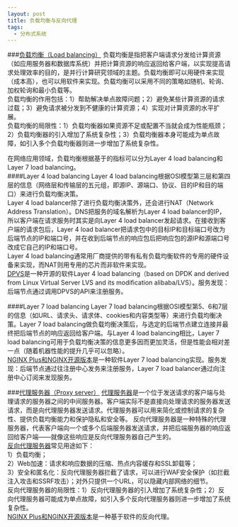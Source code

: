 ```yaml
---
layout: post
title: 负载均衡与反向代理
tags:
  - 分布式系统
---
```



###[负载均衡（Load balancing）](https://github.com/donnemartin/system-design-primer#load-balancer)
负载均衡是指把客户端请求分发给计算资源（如应用服务器和数据库系统）并把计算资源的响应返回给客户端，以实现提高请求处理效率的目的，是并行计算研究领域的主题。负载均衡即可以用硬件来实现（成本高），也可以用软件来实现。负载均衡可以采用不同的策略如随机、轮询、加权轮询和最小负载等。  
负载均衡的作用包括：1）帮助解决单点故障问题；2）避免某些计算资源的请求过载；3）避免请求被分发到不健康的计算资源；4）实现对计算资源的水平扩展。  
负载均衡的局限性：1）负载均衡器如果资源不足或配置不当就会成为性能瓶颈；2）负载均衡器的引入增加了系统复杂性；3）负载均衡器本身可能成为单点故障，如引入多个负载均衡器则进一步增加了系统复杂性。  


在网络应用领域，负载均衡根据基于的指标可以分为Layer 4 load balancing和Layer 7 load balancing。  
####Layer 4 load balancing
Layer 4 load balancing根据OSI模型第三层和第四层的信息（网络层和传输层的五元组，即源IP、源端口、协议、目的IP和目的端口）来进行负载均衡决策。  
Layer 4 load balancer除了进行负载均衡决策外，还会进行NAT（Network Address Translation）。DNS把服务的域名解析为Layer 4 load balancer的IP，所以客户端在请求服务时其实是向Layer 4 load balancer发起请求。在接收到客户端的请求包后，Layer 4 load balancer把请求包中的目标IP和目标端口号改为后端节点的IP和端口号，并在收到后端节点的响应包后把响应包的源IP和源端口号改成它自己的IP和端口号。  
Layer 4 load balancing通常用厂商提供的带有私有负载均衡软件的专用的硬件设备来实现，而NAT则用专用的芯片而非软件来实现。  
[DPVS](https://github.com/iqiyi/dpvs)是一种开源的软件Layer 4 load balancing（based on DPDK and derived from Linux Virtual Server LVS and its modification alibaba/LVS）。服务发现：后端节点通过调用DPVS的API来注册服务。  


####Layer 7 load balancing
Layer 7 load balancing根据OSI模型第5、6和7层的信息（如URL、请求头、请求体、cookies和内容类型等）来进行负载均衡决策。Layer 7 load balancing做负载均衡决策后，与选定的后端节点建立连接并最终把后端节点的响应返回给客户端。与Layer 4 load balancing相比，Layer 7 load balancing可用于负载均衡决策的信息更多因而更加灵活，但是性能会相对差一点（随着机器性能的提升几乎可以忽略）。  
[NGINX Plus和NGINX开源版本](https://www.nginx.com/resources/glossary/layer-4-load-balancing/)是一种软件Layer 7 load balancing实现。服务发现：后端节点通过往注册中心发务来注册服务，Layer 7 load balancer通过向注册中心订阅来发现服务。  



###[代理服务器（Proxy server）](https://en.wikipedia.org/wiki/Reverse_proxy)
[代理服务器](https://en.wikipedia.org/wiki/Proxy_server)是一个位于发送请求的客户端与处理请求的服务器之间的中间服务器。客户端实际不是直接向处理请求的服务器发送请求，而是向代理服务器发送请求。代理服务器可以用来简化或控制请求的复杂性、提供负载均衡能力和保护隐私和安全等。
反向代理服务器是一种特殊的代理服务器，代表客户端向一个或多个后端服务器发送请求，并把后端服务器的响应返回给客户端——就像这些响应是反向代理服务器自己产生的。  
[反向代理服务器](https://www.nginx.com/resources/glossary/reverse-proxy-server)常见用途如下：  
1）负载均衡；    
2）Web加速：请求和响应数据的压缩、热点内容缓存和SSL卸载等；  
3）安全和匿名化：反向代理服务器拦截了请求，可以进行WAF安全保护（如拦截注入攻击和SSRF攻击）；对外只提供一个URL，可以隐藏内部网络的细节。  
反向代理服务器的局限性：1）反向代理服务器的引入增加了系统复杂性；2）反向代理服务器可能成为单点故障，如引入多个反向代理服务器则进一步增加了系统复杂性。  
[NGINX Plus和NGINX开源版本](https://www.nginx.com/resources/glossary/layer-4-load-balancing/)是一种基于软件的反向代理。  


